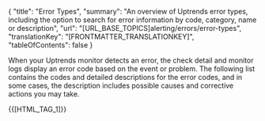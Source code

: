 {
  "title": "Error Types",
  "summary": "An overview of Uptrends error types, including the option to search for error information by code, category, name or description",
  "url": "[URL_BASE_TOPICS]alerting/errors/error-types",
  "translationKey": "[FRONTMATTER_TRANSLATIONKEY]",
  "tableOfContents": false
}

When your Uptrends monitor detects an error, the check detail and monitor logs display an error code based on the event or problem. The following list contains the codes and detailed descriptions for the error codes, and in some cases, the description includes possible causes and corrective actions you may take.

{{[HTML_TAG_1]}}
